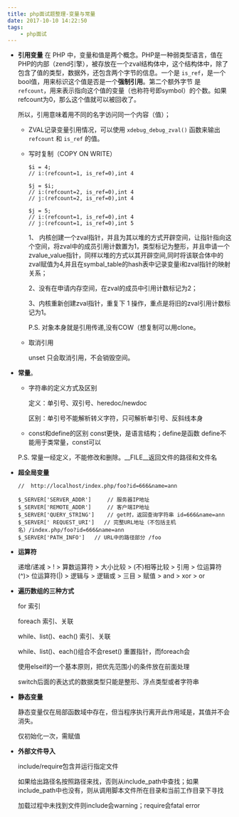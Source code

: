 ```yaml
---
title: php面试题整理-变量与常量
date: 2017-10-10 14:22:50
tags:
    - php面试
---
```

- **引用变量**
    在 PHP 中，变量和值是两个概念。PHP是一种弱类型语言，值在PHP的内部（zend引擎），被存放在一个zval结构体中，这个结构体中，除了包含了值的类型，数据外，还包含两个字节的信息。一个是 `is_ref`，是一个bool值，用来标识这个值是否是一个**强制引用**。第二个额外字节 是`refcount`，用来表示指向这个值的变量（也称符号即symbol）的个数。如果refcount为0，那么这个值就可以被回收了。
    <!-- more -->

    所以，引用意味着用不同的名字访问同一个内容（值）；
    
    + ZVAL记录变量引用情况，可以使用 `xdebug_debug_zval()` 函数来输出 `refcount` 和 `is_ref` 的值。
    
    + 写时复制（COPY ON WRITE）

        ```
        $i = 4;   
        // i:(refcount=1, is_ref=0),int 4
        
        $j = $i;   
        // i:(refcount=2, is_ref=0),int 4
        // j:(refcount=2, is_ref=0),int 4
        
        $j = 5; 
        // i:(refcount=1, is_ref=0),int 4
        // j:(refcount=1, is_ref=0),int 5
        ```

        1、 内核创建一个zval指针，并且为其以堆的方式开辟空间，让指针指向这个空间，将zval中的成员引用计数置为1，类型标记为整形，并且申请一个zvalue_value指针，同样以堆的方式以其开辟空间,同时将该联合体中的zval赋值为4,并且在symbal_table的hash表中记录变量i和zval指针的映射关系；
        
        2、没有在申请内存空间，在zval的成员中引用计数标记为2；
        
        3、内核重新创建zval指针，重复下 1 操作，重点是将旧的zval引用计数标记为1。

        P.S. 对象本身就是引用传递,没有COW（想复制可以用clone。

    + 取消引用
        
        unset 只会取消引用，不会销毁空间。

- **常量**。

    + 字符串的定义方式及区别

        定义：单引号、双引号、heredoc/newdoc
        
        区别：单引号不能解析转义字符，只可解析单引号、反斜线本身

    + const和define的区别 
        const更快，是语言结构；define是函数
        define不能用于类常量，const可以
        
    P.S. 常量一经定义，不能修改和删除。__FILE__返回文件的路径和文件名
 
- **超全局变量**
    
    ```
    //  http://localhost/index.php/foo?id=666&name=ann
    
    $_SERVER['SERVER_ADDR']     // 服务器IP地址
    $_SERVER['REMOTE_ADDR']     // 客户端IP地址 
    $_SERVER['QUERY_STRING']    // get时，返回查询字符串 id=666&name=ann
    $_SERVER[' REQUEST_URI']   // 完整URL地址（不包括主机名）/index.php/foo?id=666&name=ann
    $_SERVER['PATH_INFO']   // URL中的路径部分 /foo
    ```

- **运算符**
    
    递增/递减 > ! > 算数运算符 > 大小比较 > (不)相等比较 > 引用 > 位运算符(^)> 位运算符(|) > 逻辑与 > 逻辑或 > 三目 > 赋值 > and > xor > or

- **遍历数组的三种方式**
    
    for 索引
   
    foreach 索引、关联
    
    while、list()、each() 索引、关联
    
    while、list()、each()组合不会reset() 重置指针，而foreach会

    使用elseif的一个基本原则，把优先范围小的条件放在前面处理
    
    switch后面的表达式的数据类型只能是整形、浮点类型或者字符串

- **静态变量**
    
    静态变量仅在局部函数域中存在，但当程序执行离开此作用域是，其值并不会消失。
        
    仅初始化一次，需赋值

- **外部文件导入**

    include/require包含并运行指定文件

    如果给出路径名按照路径来找，否则从include_path中查找；如果include_path中也没有，则从调用脚本文件所在目录和当前工作目录下寻找

    加载过程中未找到文件则include会warning；require会fatal error